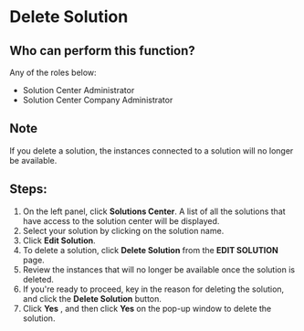 # Delete Solution

## Who can perform this function?
Any of the roles below:
* Solution Center Administrator
* Solution Center Company Administrator

## Note
If you delete a solution, the instances connected to a solution will no longer be available.

## Steps:
1. On the left panel, click **Solutions Center**. A list of all the solutions that have access to the solution center will be displayed.
2. Select your solution by clicking on the solution name.
3. Click **Edit Solution**.
4. To delete a solution, click **Delete Solution** from the **EDIT SOLUTION** page.
5. Review the instances that will no longer be available once the solution is deleted.
6. If you're ready to proceed, key in the reason for deleting the solution, and click the **Delete Solution** button.
7. Click **Yes** , and then click **Yes** on the pop-up window to delete the solution.

